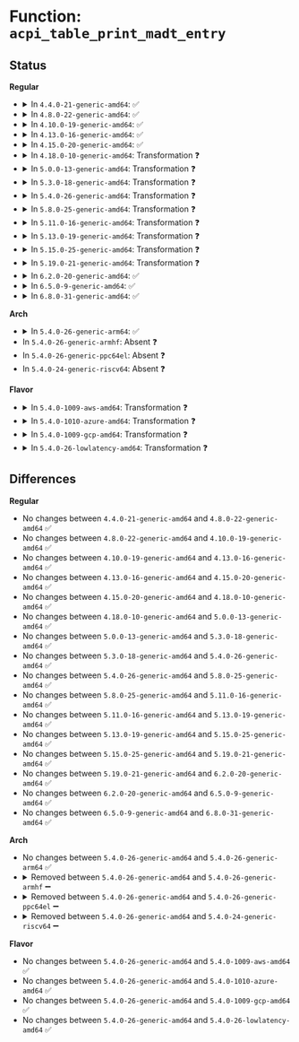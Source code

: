 # Function: <code>acpi_table_print_madt_entry</code>

## Status
<b>Regular</b>
<ul>
<li>
<details>
<summary>In <code>4.4.0-21-generic-amd64</code>: ✅</summary>

```c
void acpi_table_print_madt_entry(struct acpi_subtable_header * header)
```

```json
{
  "name": "acpi_table_print_madt_entry",
  "collision_type": "Unique Global",
  "inline_type": "No",
  "funcs": [
    {
      "addr": 18446744071583536544,
      "name": "acpi_table_print_madt_entry",
      "external": true,
      "loc": "drivers/acpi/tables.c:51",
      "file": "drivers/acpi/tables.c",
      "inline": "seen, unknown",
      "caller_inline": [],
      "caller_func": [
        "arch/x86/kernel/acpi/boot.c:acpi_parse_lapic_nmi",
        "arch/x86/kernel/acpi/boot.c:acpi_parse_x2apic_nmi",
        "arch/x86/kernel/acpi/boot.c:acpi_parse_nmi_src",
        "arch/x86/kernel/acpi/boot.c:acpi_parse_ioapic",
        "arch/x86/kernel/acpi/boot.c:acpi_parse_int_src_ovr",
        "arch/x86/kernel/acpi/boot.c:acpi_parse_x2apic",
        "arch/x86/kernel/acpi/boot.c:acpi_parse_lapic",
        "arch/x86/kernel/acpi/boot.c:acpi_parse_sapic"
      ]
    }
  ],
  "symbols": [
    {
      "addr": 18446744071583536544,
      "name": "acpi_table_print_madt_entry",
      "section": ".text",
      "bind": "STB_GLOBAL",
      "size": 788
    }
  ]
}
```
</details>
</li>
<li>
<details>
<summary>In <code>4.8.0-22-generic-amd64</code>: ✅</summary>

```c
void acpi_table_print_madt_entry(struct acpi_subtable_header * header)
```

```json
{
  "name": "acpi_table_print_madt_entry",
  "collision_type": "Unique Global",
  "inline_type": "No",
  "funcs": [
    {
      "addr": 18446744071583857040,
      "name": "acpi_table_print_madt_entry",
      "external": true,
      "loc": "drivers/acpi/tables.c:60",
      "file": "drivers/acpi/tables.c",
      "inline": "seen, unknown",
      "caller_inline": [],
      "caller_func": [
        "arch/x86/kernel/acpi/boot.c:acpi_parse_nmi_src",
        "arch/x86/kernel/acpi/boot.c:acpi_parse_int_src_ovr",
        "arch/x86/kernel/acpi/boot.c:acpi_parse_ioapic",
        "arch/x86/kernel/acpi/boot.c:acpi_parse_lapic_nmi",
        "arch/x86/kernel/acpi/boot.c:acpi_parse_x2apic_nmi",
        "arch/x86/kernel/acpi/boot.c:acpi_parse_sapic",
        "arch/x86/kernel/acpi/boot.c:acpi_parse_lapic",
        "arch/x86/kernel/acpi/boot.c:acpi_parse_x2apic"
      ]
    }
  ],
  "symbols": [
    {
      "addr": 18446744071583857040,
      "name": "acpi_table_print_madt_entry",
      "section": ".text",
      "bind": "STB_GLOBAL",
      "size": 759
    }
  ]
}
```
</details>
</li>
<li>
<details>
<summary>In <code>4.10.0-19-generic-amd64</code>: ✅</summary>

```c
void acpi_table_print_madt_entry(struct acpi_subtable_header * header)
```

```json
{
  "name": "acpi_table_print_madt_entry",
  "collision_type": "Unique Global",
  "inline_type": "No",
  "funcs": [
    {
      "addr": 18446744071583996064,
      "name": "acpi_table_print_madt_entry",
      "external": true,
      "loc": "drivers/acpi/tables.c:59",
      "file": "drivers/acpi/tables.c",
      "inline": "seen, unknown",
      "caller_inline": [],
      "caller_func": [
        "arch/x86/kernel/acpi/boot.c:acpi_parse_nmi_src",
        "arch/x86/kernel/acpi/boot.c:acpi_parse_int_src_ovr",
        "arch/x86/kernel/acpi/boot.c:acpi_parse_ioapic",
        "arch/x86/kernel/acpi/boot.c:acpi_parse_lapic_nmi",
        "arch/x86/kernel/acpi/boot.c:acpi_parse_x2apic_nmi",
        "arch/x86/kernel/acpi/boot.c:acpi_parse_lapic_addr_ovr",
        "arch/x86/kernel/acpi/boot.c:acpi_parse_sapic",
        "arch/x86/kernel/acpi/boot.c:acpi_parse_lapic",
        "arch/x86/kernel/acpi/boot.c:acpi_parse_x2apic"
      ]
    }
  ],
  "symbols": [
    {
      "addr": 18446744071583996064,
      "name": "acpi_table_print_madt_entry",
      "section": ".text",
      "bind": "STB_GLOBAL",
      "size": 759
    }
  ]
}
```
</details>
</li>
<li>
<details>
<summary>In <code>4.13.0-16-generic-amd64</code>: ✅</summary>

```c
void acpi_table_print_madt_entry(struct acpi_subtable_header * header)
```

```json
{
  "name": "acpi_table_print_madt_entry",
  "collision_type": "Unique Global",
  "inline_type": "No",
  "funcs": [
    {
      "addr": 18446744071584044336,
      "name": "acpi_table_print_madt_entry",
      "external": true,
      "loc": "drivers/acpi/tables.c:59",
      "file": "drivers/acpi/tables.c",
      "inline": "seen, unknown",
      "caller_inline": [],
      "caller_func": [
        "arch/x86/kernel/acpi/boot.c:acpi_parse_nmi_src",
        "arch/x86/kernel/acpi/boot.c:acpi_parse_int_src_ovr",
        "arch/x86/kernel/acpi/boot.c:acpi_parse_ioapic",
        "arch/x86/kernel/acpi/boot.c:acpi_parse_lapic_nmi",
        "arch/x86/kernel/acpi/boot.c:acpi_parse_x2apic_nmi",
        "arch/x86/kernel/acpi/boot.c:acpi_parse_lapic_addr_ovr",
        "arch/x86/kernel/acpi/boot.c:acpi_parse_sapic",
        "arch/x86/kernel/acpi/boot.c:acpi_parse_lapic",
        "arch/x86/kernel/acpi/boot.c:acpi_parse_x2apic"
      ]
    }
  ],
  "symbols": [
    {
      "addr": 18446744071584044336,
      "name": "acpi_table_print_madt_entry",
      "section": ".text",
      "bind": "STB_GLOBAL",
      "size": 781
    }
  ]
}
```
</details>
</li>
<li>
<details>
<summary>In <code>4.15.0-20-generic-amd64</code>: ✅</summary>

```c
void acpi_table_print_madt_entry(struct acpi_subtable_header * header)
```

```json
{
  "name": "acpi_table_print_madt_entry",
  "collision_type": "Unique Global",
  "inline_type": "No",
  "funcs": [
    {
      "addr": 18446744071584308656,
      "name": "acpi_table_print_madt_entry",
      "external": true,
      "loc": "drivers/acpi/tables.c:59",
      "file": "drivers/acpi/tables.c",
      "inline": "seen, unknown",
      "caller_inline": [],
      "caller_func": [
        "arch/x86/kernel/acpi/boot.c:acpi_parse_nmi_src",
        "arch/x86/kernel/acpi/boot.c:acpi_parse_int_src_ovr",
        "arch/x86/kernel/acpi/boot.c:acpi_parse_ioapic",
        "arch/x86/kernel/acpi/boot.c:acpi_parse_lapic_nmi",
        "arch/x86/kernel/acpi/boot.c:acpi_parse_x2apic_nmi",
        "arch/x86/kernel/acpi/boot.c:acpi_parse_lapic_addr_ovr",
        "arch/x86/kernel/acpi/boot.c:acpi_parse_sapic",
        "arch/x86/kernel/acpi/boot.c:acpi_parse_lapic",
        "arch/x86/kernel/acpi/boot.c:acpi_parse_x2apic"
      ]
    }
  ],
  "symbols": [
    {
      "addr": 18446744071584308656,
      "name": "acpi_table_print_madt_entry",
      "section": ".text",
      "bind": "STB_GLOBAL",
      "size": 787
    }
  ]
}
```
</details>
</li>
<li>
<details>
<summary>In <code>4.18.0-10-generic-amd64</code>: Transformation ❓</summary>

```c
void acpi_table_print_madt_entry(struct acpi_subtable_header * header)
```

```json
{
  "name": "acpi_table_print_madt_entry",
  "collision_type": "Unique Global",
  "inline_type": "No",
  "funcs": [
    {
      "addr": 0,
      "name": "acpi_table_print_madt_entry",
      "external": true,
      "loc": "drivers/acpi/tables.c:59",
      "file": "drivers/acpi/tables.c",
      "inline": "seen, unknown",
      "caller_inline": [],
      "caller_func": [
        "arch/x86/kernel/acpi/boot.c:acpi_parse_nmi_src",
        "arch/x86/kernel/acpi/boot.c:acpi_parse_int_src_ovr",
        "arch/x86/kernel/acpi/boot.c:acpi_parse_ioapic",
        "arch/x86/kernel/acpi/boot.c:acpi_parse_lapic_nmi",
        "arch/x86/kernel/acpi/boot.c:acpi_parse_x2apic_nmi",
        "arch/x86/kernel/acpi/boot.c:acpi_parse_lapic_addr_ovr",
        "arch/x86/kernel/acpi/boot.c:acpi_parse_sapic",
        "arch/x86/kernel/acpi/boot.c:acpi_parse_lapic",
        "arch/x86/kernel/acpi/boot.c:acpi_parse_x2apic"
      ]
    }
  ],
  "symbols": [
    {
      "addr": 18446744071584529493,
      "name": "acpi_table_print_madt_entry.cold.0",
      "section": ".text",
      "bind": "STB_LOCAL",
      "size": 365
    },
    {
      "addr": 18446744071584528720,
      "name": "acpi_table_print_madt_entry",
      "section": ".text",
      "bind": "STB_GLOBAL",
      "size": 421
    }
  ]
}
```
</details>
</li>
<li>
<details>
<summary>In <code>5.0.0-13-generic-amd64</code>: Transformation ❓</summary>

```c
void acpi_table_print_madt_entry(struct acpi_subtable_header * header)
```

```json
{
  "name": "acpi_table_print_madt_entry",
  "collision_type": "Unique Global",
  "inline_type": "No",
  "funcs": [
    {
      "addr": 0,
      "name": "acpi_table_print_madt_entry",
      "external": true,
      "loc": "drivers/acpi/tables.c:58",
      "file": "drivers/acpi/tables.c",
      "inline": "seen, unknown",
      "caller_inline": [],
      "caller_func": [
        "arch/x86/kernel/acpi/boot.c:acpi_parse_nmi_src",
        "arch/x86/kernel/acpi/boot.c:acpi_parse_int_src_ovr",
        "arch/x86/kernel/acpi/boot.c:acpi_parse_ioapic",
        "arch/x86/kernel/acpi/boot.c:acpi_parse_lapic_nmi",
        "arch/x86/kernel/acpi/boot.c:acpi_parse_x2apic_nmi",
        "arch/x86/kernel/acpi/boot.c:acpi_parse_lapic_addr_ovr",
        "arch/x86/kernel/acpi/boot.c:acpi_parse_sapic",
        "arch/x86/kernel/acpi/boot.c:acpi_parse_lapic",
        "arch/x86/kernel/acpi/boot.c:acpi_parse_x2apic"
      ]
    }
  ],
  "symbols": [
    {
      "addr": 18446744071584626725,
      "name": "acpi_table_print_madt_entry.cold.0",
      "section": ".text",
      "bind": "STB_LOCAL",
      "size": 355
    },
    {
      "addr": 18446744071584625872,
      "name": "acpi_table_print_madt_entry",
      "section": ".text",
      "bind": "STB_GLOBAL",
      "size": 501
    }
  ]
}
```
</details>
</li>
<li>
<details>
<summary>In <code>5.3.0-18-generic-amd64</code>: Transformation ❓</summary>

```c
void acpi_table_print_madt_entry(struct acpi_subtable_header * header)
```

```json
{
  "name": "acpi_table_print_madt_entry",
  "collision_type": "Unique Global",
  "inline_type": "No",
  "funcs": [
    {
      "addr": 0,
      "name": "acpi_table_print_madt_entry",
      "external": true,
      "loc": "drivers/acpi/tables.c:54",
      "file": "drivers/acpi/tables.c",
      "inline": "seen, unknown",
      "caller_inline": [],
      "caller_func": [
        "arch/x86/kernel/acpi/boot.c:acpi_parse_nmi_src",
        "arch/x86/kernel/acpi/boot.c:acpi_parse_int_src_ovr",
        "arch/x86/kernel/acpi/boot.c:acpi_parse_ioapic",
        "arch/x86/kernel/acpi/boot.c:acpi_parse_lapic_nmi",
        "arch/x86/kernel/acpi/boot.c:acpi_parse_x2apic_nmi",
        "arch/x86/kernel/acpi/boot.c:acpi_parse_lapic_addr_ovr",
        "arch/x86/kernel/acpi/boot.c:acpi_parse_sapic",
        "arch/x86/kernel/acpi/boot.c:acpi_parse_lapic",
        "arch/x86/kernel/acpi/boot.c:acpi_parse_x2apic"
      ]
    }
  ],
  "symbols": [
    {
      "addr": 18446744071584826421,
      "name": "acpi_table_print_madt_entry.cold",
      "section": ".text",
      "bind": "STB_LOCAL",
      "size": 298
    },
    {
      "addr": 18446744071584825472,
      "name": "acpi_table_print_madt_entry",
      "section": ".text",
      "bind": "STB_GLOBAL",
      "size": 578
    }
  ]
}
```
</details>
</li>
<li>
<details>
<summary>In <code>5.4.0-26-generic-amd64</code>: Transformation ❓</summary>

```c
void acpi_table_print_madt_entry(struct acpi_subtable_header * header)
```

```json
{
  "name": "acpi_table_print_madt_entry",
  "collision_type": "Unique Global",
  "inline_type": "No",
  "funcs": [
    {
      "addr": 0,
      "name": "acpi_table_print_madt_entry",
      "external": true,
      "loc": "drivers/acpi/tables.c:55",
      "file": "drivers/acpi/tables.c",
      "inline": "seen, unknown",
      "caller_inline": [],
      "caller_func": [
        "arch/x86/kernel/acpi/boot.c:acpi_parse_nmi_src",
        "arch/x86/kernel/acpi/boot.c:acpi_parse_int_src_ovr",
        "arch/x86/kernel/acpi/boot.c:acpi_parse_ioapic",
        "arch/x86/kernel/acpi/boot.c:acpi_parse_lapic_nmi",
        "arch/x86/kernel/acpi/boot.c:acpi_parse_x2apic_nmi",
        "arch/x86/kernel/acpi/boot.c:acpi_parse_lapic_addr_ovr",
        "arch/x86/kernel/acpi/boot.c:acpi_parse_sapic",
        "arch/x86/kernel/acpi/boot.c:acpi_parse_lapic",
        "arch/x86/kernel/acpi/boot.c:acpi_parse_x2apic"
      ]
    }
  ],
  "symbols": [
    {
      "addr": 18446744071584962149,
      "name": "acpi_table_print_madt_entry.cold",
      "section": ".text",
      "bind": "STB_LOCAL",
      "size": 298
    },
    {
      "addr": 18446744071584961216,
      "name": "acpi_table_print_madt_entry",
      "section": ".text",
      "bind": "STB_GLOBAL",
      "size": 578
    }
  ]
}
```
</details>
</li>
<li>
<details>
<summary>In <code>5.8.0-25-generic-amd64</code>: Transformation ❓</summary>

```c
void acpi_table_print_madt_entry(struct acpi_subtable_header * header)
```

```json
{
  "name": "acpi_table_print_madt_entry",
  "collision_type": "Unique Global",
  "inline_type": "No",
  "funcs": [
    {
      "addr": 0,
      "name": "acpi_table_print_madt_entry",
      "external": true,
      "loc": "drivers/acpi/tables.c:55",
      "file": "drivers/acpi/tables.c",
      "inline": "seen, unknown",
      "caller_inline": [],
      "caller_func": [
        "arch/x86/kernel/acpi/boot.c:acpi_parse_nmi_src",
        "arch/x86/kernel/acpi/boot.c:acpi_parse_int_src_ovr",
        "arch/x86/kernel/acpi/boot.c:acpi_parse_ioapic",
        "arch/x86/kernel/acpi/boot.c:acpi_parse_lapic_nmi",
        "arch/x86/kernel/acpi/boot.c:acpi_parse_x2apic_nmi",
        "arch/x86/kernel/acpi/boot.c:acpi_parse_lapic_addr_ovr",
        "arch/x86/kernel/acpi/boot.c:acpi_parse_sapic",
        "arch/x86/kernel/acpi/boot.c:acpi_parse_lapic",
        "arch/x86/kernel/acpi/boot.c:acpi_parse_x2apic"
      ]
    }
  ],
  "symbols": [
    {
      "addr": 18446744071585657675,
      "name": "acpi_table_print_madt_entry.cold",
      "section": ".text",
      "bind": "STB_LOCAL",
      "size": 298
    },
    {
      "addr": 18446744071585656960,
      "name": "acpi_table_print_madt_entry",
      "section": ".text",
      "bind": "STB_GLOBAL",
      "size": 578
    }
  ]
}
```
</details>
</li>
<li>
<details>
<summary>In <code>5.11.0-16-generic-amd64</code>: Transformation ❓</summary>

```c
void acpi_table_print_madt_entry(struct acpi_subtable_header * header)
```

```json
{
  "name": "acpi_table_print_madt_entry",
  "collision_type": "Unique Global",
  "inline_type": "No",
  "funcs": [
    {
      "addr": 0,
      "name": "acpi_table_print_madt_entry",
      "external": true,
      "loc": "drivers/acpi/tables.c:55",
      "file": "drivers/acpi/tables.c",
      "inline": "seen, unknown",
      "caller_inline": [],
      "caller_func": [
        "arch/x86/kernel/acpi/boot.c:acpi_parse_nmi_src",
        "arch/x86/kernel/acpi/boot.c:acpi_parse_int_src_ovr",
        "arch/x86/kernel/acpi/boot.c:acpi_parse_ioapic",
        "arch/x86/kernel/acpi/boot.c:acpi_parse_lapic_nmi",
        "arch/x86/kernel/acpi/boot.c:acpi_parse_x2apic_nmi",
        "arch/x86/kernel/acpi/boot.c:acpi_parse_lapic_addr_ovr",
        "arch/x86/kernel/acpi/boot.c:acpi_parse_sapic",
        "arch/x86/kernel/acpi/boot.c:acpi_parse_lapic",
        "arch/x86/kernel/acpi/boot.c:acpi_parse_x2apic"
      ]
    }
  ],
  "symbols": [
    {
      "addr": 18446744071591429766,
      "name": "acpi_table_print_madt_entry.cold",
      "section": ".text",
      "bind": "STB_LOCAL",
      "size": 298
    },
    {
      "addr": 18446744071585783056,
      "name": "acpi_table_print_madt_entry",
      "section": ".text",
      "bind": "STB_GLOBAL",
      "size": 578
    }
  ]
}
```
</details>
</li>
<li>
<details>
<summary>In <code>5.13.0-19-generic-amd64</code>: Transformation ❓</summary>

```c
void acpi_table_print_madt_entry(struct acpi_subtable_header * header)
```

```json
{
  "name": "acpi_table_print_madt_entry",
  "collision_type": "Unique Global",
  "inline_type": "No",
  "funcs": [
    {
      "addr": 0,
      "name": "acpi_table_print_madt_entry",
      "external": true,
      "loc": "drivers/acpi/tables.c:55",
      "file": "drivers/acpi/tables.c",
      "inline": "seen, unknown",
      "caller_inline": [],
      "caller_func": [
        "arch/x86/kernel/acpi/boot.c:acpi_parse_nmi_src",
        "arch/x86/kernel/acpi/boot.c:acpi_parse_int_src_ovr",
        "arch/x86/kernel/acpi/boot.c:acpi_parse_ioapic",
        "arch/x86/kernel/acpi/boot.c:acpi_parse_lapic_nmi",
        "arch/x86/kernel/acpi/boot.c:acpi_parse_x2apic_nmi",
        "arch/x86/kernel/acpi/boot.c:acpi_parse_lapic_addr_ovr",
        "arch/x86/kernel/acpi/boot.c:acpi_parse_sapic",
        "arch/x86/kernel/acpi/boot.c:acpi_parse_lapic",
        "arch/x86/kernel/acpi/boot.c:acpi_parse_x2apic"
      ]
    }
  ],
  "symbols": [
    {
      "addr": 18446744071591371113,
      "name": "acpi_table_print_madt_entry.cold",
      "section": ".text",
      "bind": "STB_LOCAL",
      "size": 298
    },
    {
      "addr": 18446744071585663584,
      "name": "acpi_table_print_madt_entry",
      "section": ".text",
      "bind": "STB_GLOBAL",
      "size": 578
    }
  ]
}
```
</details>
</li>
<li>
<details>
<summary>In <code>5.15.0-25-generic-amd64</code>: Transformation ❓</summary>

```c
void acpi_table_print_madt_entry(struct acpi_subtable_header * header)
```

```json
{
  "name": "acpi_table_print_madt_entry",
  "collision_type": "Unique Global",
  "inline_type": "No",
  "funcs": [
    {
      "addr": 0,
      "name": "acpi_table_print_madt_entry",
      "external": true,
      "loc": "drivers/acpi/tables.c:57",
      "file": "drivers/acpi/tables.c",
      "inline": "seen, unknown",
      "caller_inline": [],
      "caller_func": [
        "arch/x86/kernel/acpi/boot.c:acpi_parse_nmi_src",
        "arch/x86/kernel/acpi/boot.c:acpi_parse_int_src_ovr",
        "arch/x86/kernel/acpi/boot.c:acpi_parse_ioapic",
        "arch/x86/kernel/acpi/boot.c:acpi_parse_lapic_nmi",
        "arch/x86/kernel/acpi/boot.c:acpi_parse_x2apic_nmi",
        "arch/x86/kernel/acpi/boot.c:acpi_parse_lapic_addr_ovr",
        "arch/x86/kernel/acpi/boot.c:acpi_parse_sapic",
        "arch/x86/kernel/acpi/boot.c:acpi_parse_lapic",
        "arch/x86/kernel/acpi/boot.c:acpi_parse_x2apic"
      ]
    }
  ],
  "symbols": [
    {
      "addr": 18446744071592405691,
      "name": "acpi_table_print_madt_entry.cold",
      "section": ".text",
      "bind": "STB_LOCAL",
      "size": 58
    },
    {
      "addr": 18446744071586142736,
      "name": "acpi_table_print_madt_entry",
      "section": ".text",
      "bind": "STB_GLOBAL",
      "size": 849
    }
  ]
}
```
</details>
</li>
<li>
<details>
<summary>In <code>5.19.0-21-generic-amd64</code>: Transformation ❓</summary>

```c
void acpi_table_print_madt_entry(struct acpi_subtable_header * header)
```

```json
{
  "name": "acpi_table_print_madt_entry",
  "collision_type": "Unique Global",
  "inline_type": "No",
  "funcs": [
    {
      "addr": 0,
      "name": "acpi_table_print_madt_entry",
      "external": true,
      "loc": "drivers/acpi/tables.c:58",
      "file": "drivers/acpi/tables.c",
      "inline": "seen, unknown",
      "caller_inline": [],
      "caller_func": [
        "arch/x86/kernel/acpi/boot.c:acpi_parse_mp_wake",
        "arch/x86/kernel/acpi/boot.c:acpi_parse_nmi_src",
        "arch/x86/kernel/acpi/boot.c:acpi_parse_int_src_ovr",
        "arch/x86/kernel/acpi/boot.c:acpi_parse_ioapic",
        "arch/x86/kernel/acpi/boot.c:acpi_parse_lapic_nmi",
        "arch/x86/kernel/acpi/boot.c:acpi_parse_x2apic_nmi",
        "arch/x86/kernel/acpi/boot.c:acpi_parse_lapic_addr_ovr",
        "arch/x86/kernel/acpi/boot.c:acpi_parse_sapic",
        "arch/x86/kernel/acpi/boot.c:acpi_parse_lapic",
        "arch/x86/kernel/acpi/boot.c:acpi_parse_x2apic"
      ]
    }
  ],
  "symbols": [
    {
      "addr": 18446744071594271246,
      "name": "acpi_table_print_madt_entry.cold",
      "section": ".text",
      "bind": "STB_LOCAL",
      "size": 66
    },
    {
      "addr": 18446744071587374592,
      "name": "acpi_table_print_madt_entry",
      "section": ".text",
      "bind": "STB_GLOBAL",
      "size": 869
    }
  ]
}
```
</details>
</li>
<li>
<details>
<summary>In <code>6.2.0-20-generic-amd64</code>: ✅</summary>

```c
void acpi_table_print_madt_entry(struct acpi_subtable_header * header)
```

```json
{
  "name": "acpi_table_print_madt_entry",
  "collision_type": "Unique Global",
  "inline_type": "No",
  "funcs": [
    {
      "addr": 18446744071588623424,
      "name": "acpi_table_print_madt_entry",
      "external": true,
      "loc": "drivers/acpi/tables.c:58",
      "file": "drivers/acpi/tables.c",
      "inline": "seen, unknown",
      "caller_inline": [],
      "caller_func": [
        "arch/x86/kernel/acpi/boot.c:acpi_parse_mp_wake",
        "arch/x86/kernel/acpi/boot.c:acpi_parse_nmi_src",
        "arch/x86/kernel/acpi/boot.c:acpi_parse_int_src_ovr",
        "arch/x86/kernel/acpi/boot.c:acpi_parse_ioapic",
        "arch/x86/kernel/acpi/boot.c:acpi_parse_lapic_nmi",
        "arch/x86/kernel/acpi/boot.c:acpi_parse_x2apic_nmi",
        "arch/x86/kernel/acpi/boot.c:acpi_parse_lapic_addr_ovr",
        "arch/x86/kernel/acpi/boot.c:acpi_parse_sapic",
        "arch/x86/kernel/acpi/boot.c:acpi_parse_lapic",
        "arch/x86/kernel/acpi/boot.c:acpi_parse_x2apic"
      ]
    }
  ],
  "symbols": [
    {
      "addr": 18446744071588623424,
      "name": "acpi_table_print_madt_entry",
      "section": ".text",
      "bind": "STB_GLOBAL",
      "size": 1021
    }
  ]
}
```
</details>
</li>
<li>
<details>
<summary>In <code>6.5.0-9-generic-amd64</code>: ✅</summary>

```c
void acpi_table_print_madt_entry(struct acpi_subtable_header * header)
```

```json
{
  "name": "acpi_table_print_madt_entry",
  "collision_type": "Unique Global",
  "inline_type": "No",
  "funcs": [
    {
      "addr": 18446744071588911088,
      "name": "acpi_table_print_madt_entry",
      "external": true,
      "loc": "drivers/acpi/tables.c:58",
      "file": "drivers/acpi/tables.c",
      "inline": "seen, unknown",
      "caller_inline": [],
      "caller_func": [
        "arch/x86/kernel/acpi/boot.c:acpi_parse_mp_wake",
        "arch/x86/kernel/acpi/boot.c:acpi_parse_nmi_src",
        "arch/x86/kernel/acpi/boot.c:acpi_parse_int_src_ovr",
        "arch/x86/kernel/acpi/boot.c:acpi_parse_ioapic",
        "arch/x86/kernel/acpi/boot.c:acpi_parse_lapic_nmi",
        "arch/x86/kernel/acpi/boot.c:acpi_parse_x2apic_nmi",
        "arch/x86/kernel/acpi/boot.c:acpi_parse_lapic_addr_ovr",
        "arch/x86/kernel/acpi/boot.c:acpi_parse_sapic",
        "arch/x86/kernel/acpi/boot.c:acpi_parse_lapic",
        "arch/x86/kernel/acpi/boot.c:acpi_parse_x2apic"
      ]
    }
  ],
  "symbols": [
    {
      "addr": 18446744071588911088,
      "name": "acpi_table_print_madt_entry",
      "section": ".text",
      "bind": "STB_GLOBAL",
      "size": 1099
    }
  ]
}
```
</details>
</li>
<li>
<details>
<summary>In <code>6.8.0-31-generic-amd64</code>: ✅</summary>

```c
void acpi_table_print_madt_entry(struct acpi_subtable_header * header)
```

```json
{
  "name": "acpi_table_print_madt_entry",
  "collision_type": "Unique Global",
  "inline_type": "No",
  "funcs": [
    {
      "addr": 18446744071589207152,
      "name": "acpi_table_print_madt_entry",
      "external": true,
      "loc": "drivers/acpi/tables.c:46",
      "file": "drivers/acpi/tables.c",
      "inline": "seen, unknown",
      "caller_inline": [],
      "caller_func": [
        "arch/x86/kernel/acpi/boot.c:acpi_parse_mp_wake",
        "arch/x86/kernel/acpi/boot.c:acpi_parse_nmi_src",
        "arch/x86/kernel/acpi/boot.c:acpi_parse_int_src_ovr",
        "arch/x86/kernel/acpi/boot.c:acpi_parse_ioapic",
        "arch/x86/kernel/acpi/boot.c:acpi_parse_lapic_nmi",
        "arch/x86/kernel/acpi/boot.c:acpi_parse_x2apic_nmi",
        "arch/x86/kernel/acpi/boot.c:acpi_parse_lapic_addr_ovr",
        "arch/x86/kernel/acpi/boot.c:acpi_parse_sapic",
        "arch/x86/kernel/acpi/boot.c:acpi_parse_lapic",
        "arch/x86/kernel/acpi/boot.c:acpi_parse_x2apic"
      ]
    }
  ],
  "symbols": [
    {
      "addr": 18446744071589207152,
      "name": "acpi_table_print_madt_entry",
      "section": ".text",
      "bind": "STB_GLOBAL",
      "size": 1099
    }
  ]
}
```
</details>
</li>
</ul>
<b>Arch</b>
<ul>
<li>
<details>
<summary>In <code>5.4.0-26-generic-arm64</code>: ✅</summary>

```c
void acpi_table_print_madt_entry(struct acpi_subtable_header * header)
```

```json
{
  "name": "acpi_table_print_madt_entry",
  "collision_type": "Unique Global",
  "inline_type": "No",
  "funcs": [
    {
      "addr": 18446603336497375136,
      "name": "acpi_table_print_madt_entry",
      "external": true,
      "loc": "drivers/acpi/tables.c:55",
      "file": "drivers/acpi/tables.c",
      "inline": "seen, unknown",
      "caller_inline": [],
      "caller_func": [
        "arch/arm64/kernel/smp.c:acpi_parse_gic_cpu_interface"
      ]
    }
  ],
  "symbols": [
    {
      "addr": 18446603336497375136,
      "name": "acpi_table_print_madt_entry",
      "section": ".text",
      "bind": "STB_GLOBAL",
      "size": 920
    }
  ]
}
```
</details>
</li>
<li>
In <code>5.4.0-26-generic-armhf</code>: Absent ❓
</li>
<li>
In <code>5.4.0-26-generic-ppc64el</code>: Absent ❓
</li>
<li>
In <code>5.4.0-24-generic-riscv64</code>: Absent ❓
</li>
</ul>
<b>Flavor</b>
<ul>
<li>
<details>
<summary>In <code>5.4.0-1009-aws-amd64</code>: Transformation ❓</summary>

```c
void acpi_table_print_madt_entry(struct acpi_subtable_header * header)
```

```json
{
  "name": "acpi_table_print_madt_entry",
  "collision_type": "Unique Global",
  "inline_type": "No",
  "funcs": [
    {
      "addr": 0,
      "name": "acpi_table_print_madt_entry",
      "external": true,
      "loc": "drivers/acpi/tables.c:55",
      "file": "drivers/acpi/tables.c",
      "inline": "seen, unknown",
      "caller_inline": [],
      "caller_func": [
        "arch/x86/kernel/acpi/boot.c:acpi_parse_nmi_src",
        "arch/x86/kernel/acpi/boot.c:acpi_parse_int_src_ovr",
        "arch/x86/kernel/acpi/boot.c:acpi_parse_ioapic",
        "arch/x86/kernel/acpi/boot.c:acpi_parse_lapic_nmi",
        "arch/x86/kernel/acpi/boot.c:acpi_parse_x2apic_nmi",
        "arch/x86/kernel/acpi/boot.c:acpi_parse_lapic_addr_ovr",
        "arch/x86/kernel/acpi/boot.c:acpi_parse_sapic",
        "arch/x86/kernel/acpi/boot.c:acpi_parse_lapic",
        "arch/x86/kernel/acpi/boot.c:acpi_parse_x2apic"
      ]
    }
  ],
  "symbols": [
    {
      "addr": 18446744071584912309,
      "name": "acpi_table_print_madt_entry.cold",
      "section": ".text",
      "bind": "STB_LOCAL",
      "size": 298
    },
    {
      "addr": 18446744071584911376,
      "name": "acpi_table_print_madt_entry",
      "section": ".text",
      "bind": "STB_GLOBAL",
      "size": 578
    }
  ]
}
```
</details>
</li>
<li>
<details>
<summary>In <code>5.4.0-1010-azure-amd64</code>: Transformation ❓</summary>

```c
void acpi_table_print_madt_entry(struct acpi_subtable_header * header)
```

```json
{
  "name": "acpi_table_print_madt_entry",
  "collision_type": "Unique Global",
  "inline_type": "No",
  "funcs": [
    {
      "addr": 0,
      "name": "acpi_table_print_madt_entry",
      "external": true,
      "loc": "drivers/acpi/tables.c:55",
      "file": "drivers/acpi/tables.c",
      "inline": "seen, unknown",
      "caller_inline": [],
      "caller_func": [
        "arch/x86/kernel/acpi/boot.c:acpi_parse_nmi_src",
        "arch/x86/kernel/acpi/boot.c:acpi_parse_int_src_ovr",
        "arch/x86/kernel/acpi/boot.c:acpi_parse_ioapic",
        "arch/x86/kernel/acpi/boot.c:acpi_parse_lapic_nmi",
        "arch/x86/kernel/acpi/boot.c:acpi_parse_x2apic_nmi",
        "arch/x86/kernel/acpi/boot.c:acpi_parse_lapic_addr_ovr",
        "arch/x86/kernel/acpi/boot.c:acpi_parse_sapic",
        "arch/x86/kernel/acpi/boot.c:acpi_parse_lapic",
        "arch/x86/kernel/acpi/boot.c:acpi_parse_x2apic"
      ]
    }
  ],
  "symbols": [
    {
      "addr": 18446744071584818309,
      "name": "acpi_table_print_madt_entry.cold",
      "section": ".text",
      "bind": "STB_LOCAL",
      "size": 298
    },
    {
      "addr": 18446744071584817648,
      "name": "acpi_table_print_madt_entry",
      "section": ".text",
      "bind": "STB_GLOBAL",
      "size": 578
    }
  ]
}
```
</details>
</li>
<li>
<details>
<summary>In <code>5.4.0-1009-gcp-amd64</code>: Transformation ❓</summary>

```c
void acpi_table_print_madt_entry(struct acpi_subtable_header * header)
```

```json
{
  "name": "acpi_table_print_madt_entry",
  "collision_type": "Unique Global",
  "inline_type": "No",
  "funcs": [
    {
      "addr": 0,
      "name": "acpi_table_print_madt_entry",
      "external": true,
      "loc": "drivers/acpi/tables.c:55",
      "file": "drivers/acpi/tables.c",
      "inline": "seen, unknown",
      "caller_inline": [],
      "caller_func": [
        "arch/x86/kernel/acpi/boot.c:acpi_parse_nmi_src",
        "arch/x86/kernel/acpi/boot.c:acpi_parse_int_src_ovr",
        "arch/x86/kernel/acpi/boot.c:acpi_parse_ioapic",
        "arch/x86/kernel/acpi/boot.c:acpi_parse_lapic_nmi",
        "arch/x86/kernel/acpi/boot.c:acpi_parse_x2apic_nmi",
        "arch/x86/kernel/acpi/boot.c:acpi_parse_lapic_addr_ovr",
        "arch/x86/kernel/acpi/boot.c:acpi_parse_sapic",
        "arch/x86/kernel/acpi/boot.c:acpi_parse_lapic",
        "arch/x86/kernel/acpi/boot.c:acpi_parse_x2apic"
      ]
    }
  ],
  "symbols": [
    {
      "addr": 18446744071584913733,
      "name": "acpi_table_print_madt_entry.cold",
      "section": ".text",
      "bind": "STB_LOCAL",
      "size": 298
    },
    {
      "addr": 18446744071584912800,
      "name": "acpi_table_print_madt_entry",
      "section": ".text",
      "bind": "STB_GLOBAL",
      "size": 578
    }
  ]
}
```
</details>
</li>
<li>
<details>
<summary>In <code>5.4.0-26-lowlatency-amd64</code>: Transformation ❓</summary>

```c
void acpi_table_print_madt_entry(struct acpi_subtable_header * header)
```

```json
{
  "name": "acpi_table_print_madt_entry",
  "collision_type": "Unique Global",
  "inline_type": "No",
  "funcs": [
    {
      "addr": 0,
      "name": "acpi_table_print_madt_entry",
      "external": true,
      "loc": "drivers/acpi/tables.c:55",
      "file": "drivers/acpi/tables.c",
      "inline": "seen, unknown",
      "caller_inline": [],
      "caller_func": [
        "arch/x86/kernel/acpi/boot.c:acpi_parse_nmi_src",
        "arch/x86/kernel/acpi/boot.c:acpi_parse_int_src_ovr",
        "arch/x86/kernel/acpi/boot.c:acpi_parse_ioapic",
        "arch/x86/kernel/acpi/boot.c:acpi_parse_lapic_nmi",
        "arch/x86/kernel/acpi/boot.c:acpi_parse_x2apic_nmi",
        "arch/x86/kernel/acpi/boot.c:acpi_parse_lapic_addr_ovr",
        "arch/x86/kernel/acpi/boot.c:acpi_parse_sapic",
        "arch/x86/kernel/acpi/boot.c:acpi_parse_lapic",
        "arch/x86/kernel/acpi/boot.c:acpi_parse_x2apic"
      ]
    }
  ],
  "symbols": [
    {
      "addr": 18446744071585019813,
      "name": "acpi_table_print_madt_entry.cold",
      "section": ".text",
      "bind": "STB_LOCAL",
      "size": 298
    },
    {
      "addr": 18446744071585018880,
      "name": "acpi_table_print_madt_entry",
      "section": ".text",
      "bind": "STB_GLOBAL",
      "size": 578
    }
  ]
}
```
</details>
</li>
</ul>

## Differences
<b>Regular</b>
<ul>
<li>
No changes between <code>4.4.0-21-generic-amd64</code> and <code>4.8.0-22-generic-amd64</code> ✅
</li>
<li>
No changes between <code>4.8.0-22-generic-amd64</code> and <code>4.10.0-19-generic-amd64</code> ✅
</li>
<li>
No changes between <code>4.10.0-19-generic-amd64</code> and <code>4.13.0-16-generic-amd64</code> ✅
</li>
<li>
No changes between <code>4.13.0-16-generic-amd64</code> and <code>4.15.0-20-generic-amd64</code> ✅
</li>
<li>
No changes between <code>4.15.0-20-generic-amd64</code> and <code>4.18.0-10-generic-amd64</code> ✅
</li>
<li>
No changes between <code>4.18.0-10-generic-amd64</code> and <code>5.0.0-13-generic-amd64</code> ✅
</li>
<li>
No changes between <code>5.0.0-13-generic-amd64</code> and <code>5.3.0-18-generic-amd64</code> ✅
</li>
<li>
No changes between <code>5.3.0-18-generic-amd64</code> and <code>5.4.0-26-generic-amd64</code> ✅
</li>
<li>
No changes between <code>5.4.0-26-generic-amd64</code> and <code>5.8.0-25-generic-amd64</code> ✅
</li>
<li>
No changes between <code>5.8.0-25-generic-amd64</code> and <code>5.11.0-16-generic-amd64</code> ✅
</li>
<li>
No changes between <code>5.11.0-16-generic-amd64</code> and <code>5.13.0-19-generic-amd64</code> ✅
</li>
<li>
No changes between <code>5.13.0-19-generic-amd64</code> and <code>5.15.0-25-generic-amd64</code> ✅
</li>
<li>
No changes between <code>5.15.0-25-generic-amd64</code> and <code>5.19.0-21-generic-amd64</code> ✅
</li>
<li>
No changes between <code>5.19.0-21-generic-amd64</code> and <code>6.2.0-20-generic-amd64</code> ✅
</li>
<li>
No changes between <code>6.2.0-20-generic-amd64</code> and <code>6.5.0-9-generic-amd64</code> ✅
</li>
<li>
No changes between <code>6.5.0-9-generic-amd64</code> and <code>6.8.0-31-generic-amd64</code> ✅
</li>
</ul>
<b>Arch</b>
<ul>
<li>
No changes between <code>5.4.0-26-generic-amd64</code> and <code>5.4.0-26-generic-arm64</code> ✅
</li>
<li>
<details>
<summary>Removed between <code>5.4.0-26-generic-amd64</code> and <code>5.4.0-26-generic-armhf</code> ➖</summary>

```c
void acpi_table_print_madt_entry(struct acpi_subtable_header * header)
```
</details>
</li>
<li>
<details>
<summary>Removed between <code>5.4.0-26-generic-amd64</code> and <code>5.4.0-26-generic-ppc64el</code> ➖</summary>

```c
void acpi_table_print_madt_entry(struct acpi_subtable_header * header)
```
</details>
</li>
<li>
<details>
<summary>Removed between <code>5.4.0-26-generic-amd64</code> and <code>5.4.0-24-generic-riscv64</code> ➖</summary>

```c
void acpi_table_print_madt_entry(struct acpi_subtable_header * header)
```
</details>
</li>
</ul>
<b>Flavor</b>
<ul>
<li>
No changes between <code>5.4.0-26-generic-amd64</code> and <code>5.4.0-1009-aws-amd64</code> ✅
</li>
<li>
No changes between <code>5.4.0-26-generic-amd64</code> and <code>5.4.0-1010-azure-amd64</code> ✅
</li>
<li>
No changes between <code>5.4.0-26-generic-amd64</code> and <code>5.4.0-1009-gcp-amd64</code> ✅
</li>
<li>
No changes between <code>5.4.0-26-generic-amd64</code> and <code>5.4.0-26-lowlatency-amd64</code> ✅
</li>
</ul>
